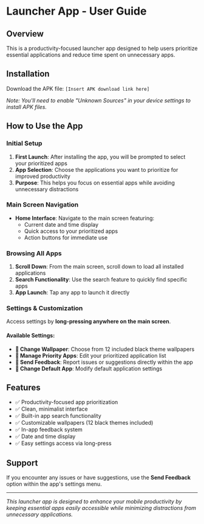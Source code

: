 # Launcher App - User Guide

## Overview
This is a productivity-focused launcher app designed to help users prioritize essential applications and reduce time spent on unnecessary apps.

## Installation
Download the APK file: `[Insert APK download link here]`

*Note: You'll need to enable "Unknown Sources" in your device settings to install APK files.*

## How to Use the App

### Initial Setup
1. **First Launch**: After installing the app, you will be prompted to select your prioritized apps
2. **App Selection**: Choose the applications you want to prioritize for improved productivity
3. **Purpose**: This helps you focus on essential apps while avoiding unnecessary distractions

### Main Screen Navigation
- **Home Interface**: Navigate to the main screen featuring:
    - Current date and time display
    - Quick access to your prioritized apps
    - Action buttons for immediate use

### Browsing All Apps
1. **Scroll Down**: From the main screen, scroll down to load all installed applications
2. **Search Functionality**: Use the search feature to quickly find specific apps
3. **App Launch**: Tap any app to launch it directly

### Settings & Customization
Access settings by **long-pressing anywhere on the main screen**.

#### Available Settings:
- **🎨 Change Wallpaper**: Choose from 12 included black theme wallpapers
- **📱 Manage Priority Apps**: Edit your prioritized application list
- **💬 Send Feedback**: Report issues or suggestions directly within the app
- **🔧 Change Default App**: Modify default application settings

## Features
- ✅ Productivity-focused app prioritization
- ✅ Clean, minimalist interface
- ✅ Built-in app search functionality
- ✅ Customizable wallpapers (12 black themes included)
- ✅ In-app feedback system
- ✅ Date and time display
- ✅ Easy settings access via long-press

## Support
If you encounter any issues or have suggestions, use the **Send Feedback** option within the app's settings menu.

---

*This launcher app is designed to enhance your mobile productivity by keeping essential apps easily accessible while minimizing distractions from unnecessary applications.*
